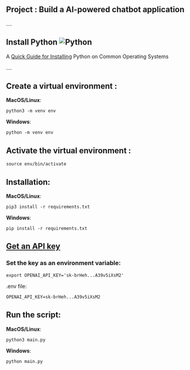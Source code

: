 ## Project :  Build a AI-powered chatbot application
....

## **Install Python** ![Python](img/python_65.png)

A [Quick Guide for Installing](https://github.com/PackeTsar/Install-Python/blob/master/README.md#install-python-) Python on Common Operating Systems

....


## Create a virtual environment :

**MacOS/Linux**:
```
python3 -m venv env
```
**Windows**:
```
python -m venv env
```

## Activate the virtual environment :
```
source env/bin/activate
```

## Installation:

**MacOS/Linux**:
```
pip3 install -r requirements.txt
```
**Windows**:
```
pip install -r requirements.txt
```

## [Get an API key](https://platform.openai.com/account/api-keys)

### Set the key as an environment variable:
`export OPENAI_API_KEY='sk-brHeh...A39v5iXsM2'`

.env file:
```
OPENAI_API_KEY=sk-brHeh...A39v5iXsM2
```

## Run the script:

**MacOS/Linux**:
```
python3 main.py
```
**Windows**:
```
python main.py
```
